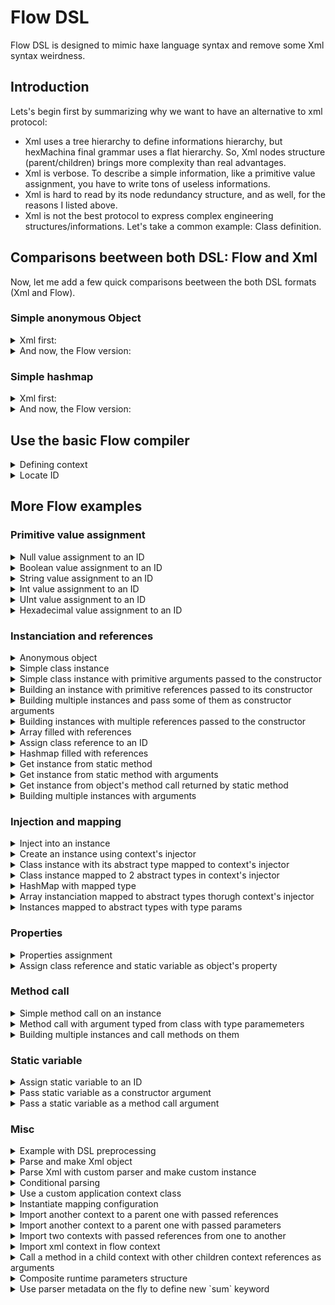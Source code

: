 # Flow DSL
Flow DSL is designed to mimic haxe language syntax and remove some Xml syntax weirdness.

## Introduction

Lets's begin first by summarizing why we want to have an alternative to xml protocol:

- Xml uses a tree hierarchy to define informations hierarchy, but hexMachina final grammar uses a flat hierarchy. So, Xml nodes structure (parent/children) brings more complexity than real advantages.
- Xml is verbose. To describe a simple information, like a primitive value assignment, you have to write tons of useless informations.
- Xml is hard to read by its node redundancy structure, and as well, for the reasons I listed above.
- Xml is not the best protocol to express complex engineering structures/informations. Let's take a common example: Class definition.

## Comparisons beetween both DSL: Flow and Xml

Now, let me add a few quick comparisons beetween the both DSL formats (Xml and Flow).

### Simple anonymous Object

<details>
<summary>Xml first:</summary>

```Xml
<test id="age" type="Int" value="45"/>
```
</details>

<details>
<summary>And now, the Flow version:</summary>

```haxe
age = 45;
```
</details>

### Simple hashmap

<details>
<summary>Xml first:</summary>

```Xml
<serviceLocator id="serviceLocator" type="hex.collection.HashMap<Class<Dynamic>, Class<Dynamic>">
    <item> 
        <key type="Class" value="mock.IMockService"/> 
        <value type="Class" value="mock.MockService"/>
    </item>
    <item> 
        <key type="Class" value="mock.IAnotherMockService"/> 
        <value type="Class" value="mock.AnotherMockService"/>
    </item>
</serviceLocator>
```
</details>

<details>
<summary>And now, the Flow version:</summary>

```haxe
serviceLocator = new hex.collection.HashMap<Class<IService>, Class<IService>>
([ 
    mock.IMockService => mock.MockService, 
    mock.IAnotherMockService => mock.AnotherMockService 
]);
```
</details>

## Use the basic Flow compiler

<details>
```haxe
<summary>Defining context</summary>

@context( name = 'myContextName' )
{
    myString = 'hello world';
}
```
</details>

<details>
<summary>File compilation</summary>

```haxe
var assembler = BasicFlowCompiler.compile( "context/flow/testBuildingString.flow" );
```
</details>

<details>
<summary>Locate ID</summary>

```haxe
factory = assembler.getApplicationContext( "myContextName", ApplicationContext ).getCoreFactory();
var myString = factory.locate( 'myString' );
```
</details>

## More Flow examples

### Primitive value assignment
<details>
<summary>Null value assignment to an ID</summary>

```haxe
@context( name = 'applicationContext' )
{
	value = null;
}
```
</details>

<details>
<summary>Boolean value assignment to an ID</summary>

```haxe
@context( name = 'applicationContext' )
{
	b = true;
}
```
</details>

<details>
<summary>String value assignment to an ID</summary>

```haxe
@context( name = 'applicationContext' )
{
	s = 'hello';
}
```
</details>

<details>
<summary>Int value assignment to an ID</summary>

```haxe
@context( name = 'applicationContext' )
{
	i = -3;
}
```
</details>

<details>
<summary>UInt value assignment to an ID</summary>

```haxe
@context( name = 'applicationContext' )
{
	i = 3;
}
```
</details>

<details>
<summary>Hexadecimal value assignment to an ID</summary>

```haxe
@context( name = 'applicationContext' )
{
	i = 0xFFFFFF;
}
```
</details>

### Instanciation and references
<details>
<summary>Anonymous object</summary>

```haxe
@context( name = 'applicationContext' )
{
	obj = { name: "Francis", age: 44, height: 1.75, isWorking: true, isSleeping: false };
}
```
</details>

<details>
<summary>Simple class instance</summary>

```haxe
@context( name = 'applicationContext' )
{
	instance = new hex.mock.MockClassWithoutArgument();
}
```
</details>

<details>
<summary>Simple class instance with primitive arguments passed to the constructor</summary>

```haxe
@context( name = 'applicationContext' )
{
	size = new hex.structures.Size( 10, 20 );
}
```
</details>

<details>
<summary>Building an instance with primitive references passed to its constructor</summary>

```haxe
@context( name = 'applicationContext' )
{
	x = 1;
	y = 2;
	position = new hex.structures.Point( x, y );
}
```
</details>

<details>
<summary>Building multiple instances and pass some of them as constructor arguments</summary>

```haxe
@context( name = 'applicationContext' )
{
	rect = new hex.mock.MockRectangle( rectPosition.x, rectPosition.y );
	rect.size = rectSize;
	
	rectSize = new hex.structures.Point( 30, 40 );
	
	rectPosition = new hex.structures.Point();
	rectPosition.x = 10;
	rectPosition.y = 20;
}
```
</details>

<details>
<summary>Building instances with multiple references passed to the constructor</summary>

```haxe
@context( name = 'applicationContext' )
{
	chat 			= new hex.mock.MockChat();
	receiver 		= new hex.mock.MockReceiver();
	proxyChat 		= new hex.mock.MockProxy( chat, chat.onTranslation );
	proxyReceiver 	= new hex.mock.MockProxy( receiver, receiver.onMessage );
}
```
</details>

<details>
<summary>Array filled with references</summary>

```haxe
@context( name = 'applicationContext' )
{
	fruits = new Array<hex.mock.MockFruitVO>( fruit0, fruit1, fruit2 );
	empty = [];
	text = [ "hello", "world" ];
	
	fruit0 = new hex.mock.MockFruitVO( "orange" );
	fruit1 = new hex.mock.MockFruitVO( "apple" );
	fruit2 = new hex.mock.MockFruitVO( "banana" );
}
```
</details>

<details>
<summary>Assign class reference to an ID</summary>

```haxe
@context( name = 'applicationContext' )
{
	RectangleClass = hex.mock.MockRectangle;
	classContainer = { AnotherRectangleClass: RectangleClass };
}
```
</details>

<details>
<summary>Hashmap filled with references</summary>

```haxe
@context( name = 'applicationContext' )
{
	fruits = new hex.collection.HashMap<Dynamic, hex.mock.MockFruitVO>
	([ 
		"0" => fruit0,
		1 => fruit1,
		stubKey => fruit2
	]);
	
	fruit0 = new hex.mock.MockFruitVO( "orange" );
	fruit1 = new hex.mock.MockFruitVO( "apple" );
	fruit2 = new hex.mock.MockFruitVO( "banana" );
	
	stubKey = new hex.structures.Point();
}
```
</details>

<details>
<summary>Get instance from static method</summary>

```haxe
@context( name = 'applicationContext' )
{
	gateway = "http://localhost/amfphp/gateway.php";
	service = hex.mock.MockServiceProvider.getInstance();
	service.setGateway( gateway );
}
```
</details>

<details>
<summary>Get instance from static method with arguments</summary>

```haxe
@context( name = 'applicationContext' )
{
	rect = hex.mock.MockRectangleFactory.getRectangle( 10, 20, 30, 40 );
}
```
</details>

<details>
<summary>Get instance from object's method call returned by static method</summary>

```haxe
@context( name = 'applicationContext' )
{
	point = hex.mock.MockPointFactory.getInstance().getPoint( 10, 20 );
}
```
</details>

<details>
<summary>Building multiple instances with arguments</summary>

```haxe
@context( name = 'applicationContext' )
{
	rect = new hex.mock.MockRectangle( 10, 20, 30, 40 );
	size = new hex.structures.Size( 15, 25 );
	position = new hex.structures.Point( 35, 45 );
}
```
</details>

### Injection and mapping
<details>
<summary>Inject into an instance</summary>

```haxe
@context( name = 'applicationContext' )
{
	@inject_into(a, b, c) instance = new hex.mock.MockClassWithInjectedProperty();
}
```
</details>

<details>
<summary>Create an instance using context's injector</summary>

```haxe
@context( name = 'applicationContext' )
{
	@injector_creation instance = new hex.mock.MockClassWithInjectedProperty();
}
```
</details>

<details>
<summary>Class instance with its abstract type mapped to context's injector</summary>

```haxe
@context( name = 'applicationContext' )
{
	@map_type( 'hex.mock.IMockInterface' ) instance = new hex.mock.MockClass();
}
```
</details>

<details>
<summary>Class instance mapped to 2 abstract types in context's injector</summary>

```haxe
@context( name = 'applicationContext' )
{
	@map_type( 	'hex.mock.IMockInterface',
				'hex.mock.IAnotherMockInterface' ) 
		instance = new hex.mock.MockClass();
}
```
</details>

<details>
<summary>HashMap with mapped type</summary>

```haxe
@context( name = 'applicationContext' )
{
	@map_type( 'hex.collection.HashMap<String, hex.mock.MockFruitVO>' ) 
	fruits = new hex.collection.HashMap<Dynamic, hex.mock.MockFruitVO>
	([ 
		"0" => fruit0,
		"1" => fruit1
	]);
	
	fruit0 = new hex.mock.MockFruitVO( "orange" );
	fruit1 = new hex.mock.MockFruitVO( "apple" );
}
```
</details>

<details>
<summary>Array instanciation mapped to abstract types thorugh context's injector</summary>

```haxe
@context( name = 'applicationContext' )
{
	@map_type( 'Array<Int>', 'Array<UInt>' ) intCollection = new Array<Int>();
	@map_type( 'Array<String>' ) stringCollection = new Array<String>();
}
```
</details>

<details>
<summary>Instances mapped to abstract types with type params</summary>

```haxe
@context( name = 'applicationContext' )
{
	i = 3;
	
	@map_type( 	'hex.mock.IMockInterfaceWithGeneric<Int>', 
				'hex.mock.IMockInterfaceWithGeneric<UInt>' ) 
		intInstance = new hex.mock.MockClassWithIntGeneric( i );
		
	@map_type( 'hex.mock.IMockInterfaceWithGeneric<String>' ) 
		stringInstance = new hex.mock.MockClassWithStringGeneric( 's' );
}
```
</details>

### Properties
<details>
<summary>Properties assignment</summary>

```haxe
@context( name = 'applicationContext' )
{
	rect = new hex.mock.MockRectangle();
	rect.size = size;
	
	size = new hex.structures.Point();
	size.x = width;
	size.y = height;
	
	width = 10;
	height = 20;
}
```
</details>

<details>
<summary>Assign class reference and static variable as object's property</summary>

```haxe
@context( name = 'applicationContext' )
{
	object = { property: hex.mock.MockClass.MESSAGE_TYPE };
	object2 = { property: hex.mock.MockClass };
	
	instance = new hex.mock.ClassWithConstantConstantArgument
		( hex.mock.MockClass.MESSAGE_TYPE );
}
```
</details>

### Method call
<details>
<summary>Simple method call on an instance</summary>

```haxe
@context( name = 'applicationContext' )
{
	caller = new hex.mock.MockCaller();
	caller.call( "hello", "world" );
}
```
</details>

<details>
<summary>Method call with argument typed from class with type paramemeters</summary>

```haxe
@context( name = 'applicationContext' )
{
	fruitsInterfaces = new Array<hex.mock.IMockFruit>( fruit0, fruit1, fruit2 );
	
	fruit0 = new hex.mock.MockFruitVO( "orange" );
	fruit1 = new hex.mock.MockFruitVO( "apple" );
	fruit2 = new hex.mock.MockFruitVO( "banana" );
	
	caller = new hex.mock.MockCaller();
	caller.callArray( fruitsInterfaces );
}
```
</details>

<details>
<summary>Building multiple instances and call methods on them</summary>

```haxe
@context( name = 'applicationContext' )
{
	rect = new hex.mock.MockRectangle();
	rect.size = rectSize;
	rect.offsetPoint( rectPosition );
	
	rectSize = new hex.structures.Point( 30, 40 );
	
	rectPosition = new hex.structures.Point();
	rectPosition.x = 10;
	rectPosition.y = 20;
	
	anotherRect = new hex.mock.MockRectangle();
	anotherRect.size = rectSize;
	anotherRect.reset();
}
```
</details>

### Static variable
<details>
<summary>Assign static variable to an ID</summary>

```haxe
@context( name = 'applicationContext' )
{
	constant = hex.mock.MockClass.MESSAGE_TYPE;
}
```
</details>

<details>
<summary>Pass static variable as a constructor argument</summary>

```haxe
@context( name = 'applicationContext' )
{
	instance = new hex.mock.ClassWithConstantConstantArgument
		( hex.mock.MockClass.MESSAGE_TYPE );
}
```
</details>

<details>
<summary>Pass a static variable as a method call argument</summary>

```haxe
@context( name = 'applicationContext' )
{
	instance = new hex.mock.MockMethodCaller();
	instance.call( hex.mock.MockMethodCaller.staticVar );
}
```
</details>

### Misc
<details>
<summary>Example with DSL preprocessing</summary>

```haxe
@context( ${context} )
{
	${node};
}
```
</details>

<details>
<summary>Parse and make Xml object</summary>

```haxe
@context( name = 'applicationContext' )
{
	fruits = Xml.parse
	(
		'<root>
			<node>orange</node>
			<node>apple</node>
			<node>banana</node>
		</root>'
	);
}
```
</details>

<details>
<summary>Parse Xml with custom parser and make custom instance</summary>

```haxe
@context( name = 'applicationContext' )
{
	fruits = Xml.parse
	(
		'<root>
			<node>orange</node>
			<node>apple</node>
			<node>banana</node>
		</root>'
	);
}
```
</details>

<details>
<summary>Conditional parsing</summary>

```haxe
@context( name = 'applicationContext' )
{
	#if ( test || release )
	message = "hello debug";
	#elseif production
	message = "hello production";
	#else
	message = "hello message";
	#end
}
```
</details>

<details>
<summary>Use a custom application context class</summary>

```haxe
@context( 
			name = 'applicationContext', 
			type = hex.ioc.parser.xml.context.mock.MockApplicationContext )
{
	test = 'Hola Mundo';
}
```
</details>

<details>
<summary>Instantiate mapping configuration</summary>
```haxe
@context( name = 'applicationContext' )
{
	config = new hex.di.mapping.MappingConfiguration
	([ 
		hex.mock.IMockInterface => hex.mock.MockClass,
		hex.mock.IAnotherMockInterface => instance
	]);
	
	instance = new hex.mock.AnotherMockClass();
}
```
</details>

<details>
<summary>Import another context to a parent one</summary>
```haxe
@context( name = 'applicationContext' )
{
	childContext = new Context( 'context/flow/static/childcontext.flow' );
}
```
</details>

<details>
<summary>Import another context to a parent one with passed references</summary>
```haxe
@context( name = 'applicationContext' )
{
	childContext = new Context( 'context/flow/static/message.flow', {message: message, to: name} );
	message = "hello";
	name = "world";
}
```
</details>

<details>
<summary>Import another context to a parent one with passed parameters</summary>
```haxe
@context( 	name = 'applicationContext'
			params 	= {x: Float, y:Float} )
{
	width = sizeContext.size.width;
	height = sizeContext.size.height;
	sizeContext = new Context( 'context/flow/static/childcontext.flow', {xParameter: x, yParameter: y} );
}
```
</details>

<details>
<summary>Import two contexts with passed references from one to another</summary>
```haxe
@context( name = 'applicationContext' )
{
	childContext2 = new Context( 'context/flow/static/childContext.flow', {message: childContext1.message, to: childContext1.name} );
	childContext1 = new Context( 'context/flow/static/anotherChildcontext.flow' );
}
```
</details>

<details>
<summary>Import xml context in flow context</summary>
```haxe
@context( 	name = 'applicationContext'
			params 	= {x: Float, y:Float} )
{
	childContext = new Context( 'context/xml/static/childContext.xml', {xParameter: x, yParameter: y} );
}
```
</details>

<details>
<summary>Call a method in a child context with other children context references as arguments</summary>
```haxe
@context( name = 'applicationContext' )
{
	childContext3.o.owner.setCollection( a );
	childContext3 = new Context( 'context/flow/static/importedCollectionOwner.flow' );
	
	a = hex.mock.MockUtil.concat( childContext1.o.p, childContext2.o.p );
	
	childContext1 = new Context( 'context/flow/static/beImportedArrayProperty.flow', { value: 3 } );
	childContext2 = new Context( 'context/flow/static/beImportedArrayProperty.flow', { value: 4 } );
}
```
</details>

<details>
<summary>Use children context references as a parent's instance arguments</summary>
```haxe
@context( 	name = 'applicationContext'
			params 	= {x: Float, y:Float} )
{
	size = new hex.structures.Size( xContext.x, yContext.y );
	
	xContext = new Context( 'context/flow/static/childContext1.flow', {xParameter: x} );
	yContext = new Context( 'context/flow/static/childContext2.flow', {yParameter: y} );
}
```
</details>

<details>
<summary>Composite runtime parameters structure</summary>
```haxe
@context( 	name = 'applicationContext',
			params = 	{
							p:{x:Float, y:Float}, test:{p: hex.mock.IMockInterface}
						} )
{
	size = new hex.structures.Size( p.x, p.y );
	alias = test.p;
}
```
</details>

<details>
<summary>Use parser metadata on the fly to define new `sum` keyword</summary>
```haxe
@context( name = 'applicationContext' )
@parser( package.MyCustomSumParser )
{
	s = sum( "hello", space, "world", space, "!" );
	space =  " ";
	
	i = sum( 6, five );
	five = 5;
	
	p = sum( p1, new hex.structures.Point( 3, 4 ), p2 );
	p1 = new hex.structures.Point( 5, 5 );
	p2 = new hex.structures.Point( 3, 4 );
}
```
</details>